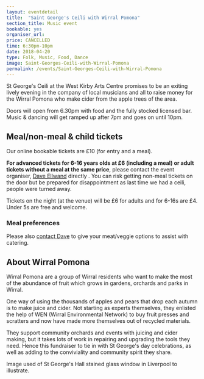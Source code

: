 ```yaml
---
layout: eventdetail
title:  "Saint George's Ceili with Wirral Pomona"
section_title: Music event
bookable: yes
organiser_url:
price: CANCELLED
time: 6:30pm-10pm
date: 2018-04-20
type: Folk, Music, Food, Dance
image: Saint-Georges-Ceili-with-Wirral-Pomona
permalink: /events/Saint-Georges-Ceili-with-Wirral-Pomona
---
```


St George's Ceili at the West Kirby Arts Centre promises to be an exiting lively evening in the company of local musicians and all to raise money for the Wirral Pomona who make cider from the apple trees of the area.

Doors will open from 6.30pm with food and the fully stocked licensed bar. Music & dancing will get ramped up after 7pm and goes on until 10pm.

## Meal/non-meal & child tickets
Our online bookable tickets are £10 (for entry and a meal).

**For advanced tickets for 6-16 years olds at £6 (including a meal) or adult tickets without a meal at the same price**, please contact the event organiser, [Dave Ellwand](mailto:pd@daveellwand.co.uk) directly . You can risk getting non-meal tickets on the door but be prepared for disappointment as last time we had a ceili, people were turned away.

Tickets on the night (at the venue) will be £6 for adults and for 6-16s are £4. Under 5s are free and welcome.

### Meal preferences
Please also [contact Dave](mailto:pd@daveellwand.co.uk) to give your meat/veggie options to assist with catering.


## About Wirral Pomona
Wirral Pomona are a group of Wirral residents who want to make the most of the abundance of fruit which grows in gardens, orchards and parks in Wirral.

One way of using the thousands of apples and pears that drop each autumn is to make juice and cider. Not starting as experts themselves, they enlisted the help of WEN (Wirral Environmental Network) to buy fruit presses and scratters and now have made more themselves out of recycled materials.

They support community orchards and events with juicing and cider making, but it takes lots of work in repairing and upgrading the tools they need. Hence this fundraiser to tie in with St George's day celebrations, as well as adding to the conviviality and community spirit they share.

Image used of St George's Hall stained glass window in Liverpool to illustrate.
